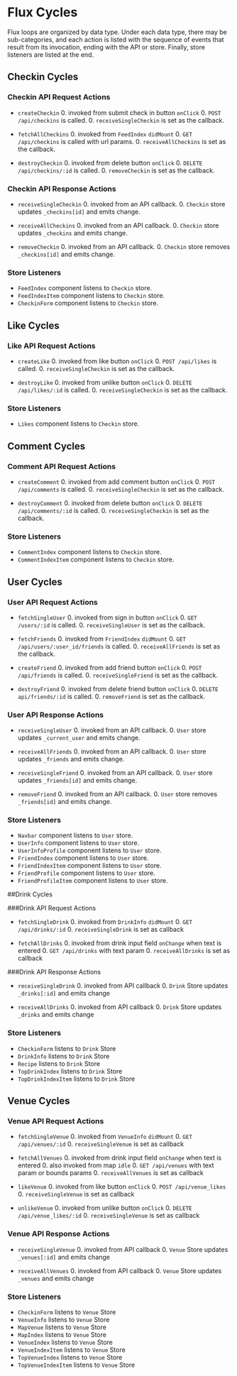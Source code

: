 # Flux Cycles

Flux loops are organized by data type. Under each data type, there may
be sub-categories, and each action is listed with the sequence of events
that result from its invocation, ending with the API or store. Finally,
store listeners are listed at the end.


## Checkin Cycles

### Checkin API Request Actions

* `createCheckin`
  0. invoked from submit check in button `onClick`
  0. `POST /api/checkins` is called.
  0. `receiveSingleCheckin` is set as the callback.

* `fetchAllCheckins`
  0. invoked from `FeedIndex` `didMount`
  0. `GET /api/checkins` is called with url params.
  0. `receiveAllCheckins` is set as the callback.

* `destroyCheckin`
  0. invoked from delete button `onClick`
  0. `DELETE /api/checkins/:id` is called.
  0. `removeCheckin` is set as the callback.

### Checkin API Response Actions

* `receiveSingleCheckin`
  0. invoked from an API callback.
  0. `Checkin` store updates `_checkins[id]` and emits change.

* `receiveAllCheckins`
  0. invoked from an API callback.
  0. `Checkin` store updates `_checkins` and emits change.

* `removeCheckin`
  0. invoked from an API callback.
  0. `Checkin` store removes `_checkins[id]` and emits change.

### Store Listeners

* `FeedIndex` component listens to `Checkin` store.
* `FeedIndexItem` component listens to `Checkin` store.
* `CheckinForm` component listens to `Checkin` store.


## Like Cycles

### Like API Request Actions

* `createLike`
  0. invoked from like button `onClick`
  0. `POST /api/likes` is called.
  0. `receiveSingleCheckin` is set as the callback.

* `destroyLike`
  0. invoked from unlike button `onClick`
  0. `DELETE /api/likes/:id` is called.
  0. `receiveSingleCheckin` is set as the callback.

### Store Listeners

* `Likes` component listens to `Checkin` store.


## Comment Cycles

### Comment API Request Actions

* `createComment`
  0. invoked from add comment button `onClick`
  0. `POST /api/comments` is called.
  0. `receiveSingleCheckin` is set as the callback.

* `destroyComment`
  0. invoked from delete button `onClick`
  0. `DELETE /api/comments/:id` is called.
  0. `receiveSingleCheckin` is set as the callback.

### Store Listeners

* `CommentIndex` component listens to `Checkin` store.
* `CommentIndexItem` component listens to `Checkin` store.


## User Cycles

### User API Request Actions

* `fetchSingleUser`
  0. invoked from sign in button `onClick`
  0. `GET /users/:id` is called.
  0. `receiveSingleUser` is set as the callback.

* `fetchFriends`
  0. invoked from `FriendIndex` `didMount`
  0. `GET /api/users/:user_id/friends` is called.
  0. `receiveAllFriends` is set as the callback.

* `createFriend`
  0. invoked from add friend button `onClick`
  0. `POST /api/friends` is called.
  0. `receiveSingleFriend` is set as the callback.

* `destroyFriend`
  0. invoked from delete friend button `onClick`
  0. `DELETE api/friends/:id` is called.
  0. `removeFriend` is set as the callback.

### User API Response Actions

* `receiveSingleUser`
  0. invoked from an API callback.
  0. `User` store updates `_current_user` and emits change.

* `receiveAllFriends`
  0. invoked from an API callback.
  0. `User` store updates `_friends` and emits change.

* `receiveSingleFriend`
  0. invoked from an API callback.
  0. `User` store updates `_friends[id]` and emits change.

* `removeFriend`
  0. invoked from an API callback.
  0. `User` store removes `_friends[id]` and emits change.

### Store Listeners

* `Navbar` component listens to `User` store.
* `UserInfo` component listens to `User` store.
* `UserInfoProfile` component listens to `User` store.
* `FriendIndex` component listens to `User` store.
* `FriendIndexItem` component listens to `User` store.
* `FriendProfile` component listens to `User` store.
* `FriendProfileItem` component listens to `User` store.


##Drink Cycles

###Drink API Request Actions

* `fetchSingleDrink`
  0. invoked from `DrinkInfo` `didMount`
  0. `GET /api/drinks/:id`
  0. `receiveSingleDrink` is set as callback

* `fetchAllDrinks`
  0. invoked from drink input field `onChange` when text is entered
  0. `GET /api/drinks` with text param
  0. `receiveAllDrinks` is set as callback

###Drink API Response Actions

* `receiveSingleDrink`
  0. invoked from API callback
  0. `Drink` Store updates `_drinks[:id]` and emits change

* `receiveAllDrinks`
  0. invoked from API callback
  0. `Drink` Store updates `_drinks` and emits change

### Store Listeners

* `CheckinForm` listens to `Drink` Store
* `DrinkInfo` listens to `Drink` Store
* `Recipe` listens to `Drink` Store
* `TopDrinkIndex` listens to `Drink` Store
* `TopDrinkIndexItem` listens to `Drink` Store


## Venue Cycles

### Venue API Request Actions

* `fetchSingleVenue`
  0. invoked from `VenueInfo` `didMount`
  0. `GET /api/venues/:id`
  0. `receiveSingleVenue` is set as callback

* `fetchAllVenues`
  0. invoked from drink input field `onChange` when text is entered
  0. also invoked from map `idle`
  0. `GET /api/venues` with text param or bounds params
  0. `receiveAllVenues` is set as callback

* `likeVenue`
  0. invoked from like button `onClick`
  0. `POST /api/venue_likes`
  0. `receiveSingleVenue` is set as callback

* `unlikeVenue`
  0. invoked from unlike button `onClick`
  0. `DELETE /api/venue_likes/:id`
  0. `receiveSingleVenue` is set as callback

### Venue API Response Actions

* `receiveSingleVenue`
  0. invoked from API callback
  0. `Venue` Store updates `_venues[:id]` and emits change

* `receiveAllVenues`
  0. invoked from API callback
  0. `Venue` Store updates `_venues` and emits change

### Store Listeners

* `CheckinForm` listens to `Venue` Store
* `VenueInfo` listens to `Venue` Store
* `MapVenue` listens to `Venue` Store
* `MapIndex` listens to `Venue` Store
* `VenueIndex` listens to `Venue` Store
* `VenueIndexItem` listens to `Venue` Store
* `TopVenueIndex` listens to `Venue` Store
* `TopVenueIndexItem` listens to `Venue` Store
